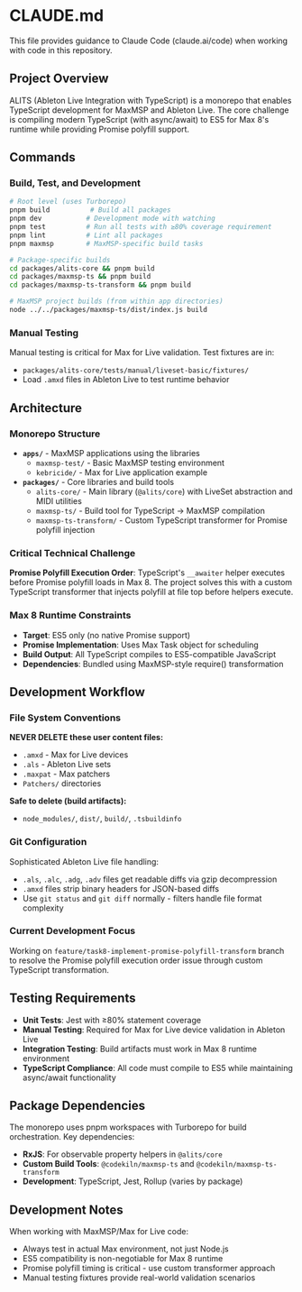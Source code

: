 # CLAUDE.md

This file provides guidance to Claude Code (claude.ai/code) when working with code in this repository.

## Project Overview

ALITS (Ableton Live Integration with TypeScript) is a monorepo that enables TypeScript development for MaxMSP and Ableton Live. The core challenge is compiling modern TypeScript (with async/await) to ES5 for Max 8's runtime while providing Promise polyfill support.

## Commands

### Build, Test, and Development
```bash
# Root level (uses Turborepo)
pnpm build          # Build all packages
pnpm dev           # Development mode with watching
pnpm test          # Run all tests with ≥80% coverage requirement
pnpm lint          # Lint all packages
pnpm maxmsp        # MaxMSP-specific build tasks

# Package-specific builds
cd packages/alits-core && pnpm build
cd packages/maxmsp-ts && pnpm build
cd packages/maxmsp-ts-transform && pnpm build

# MaxMSP project builds (from within app directories)
node ../../packages/maxmsp-ts/dist/index.js build
```

### Manual Testing
Manual testing is critical for Max for Live validation. Test fixtures are in:
- `packages/alits-core/tests/manual/liveset-basic/fixtures/`
- Load `.amxd` files in Ableton Live to test runtime behavior

## Architecture

### Monorepo Structure
- **`apps/`** - MaxMSP applications using the libraries
  - `maxmsp-test/` - Basic MaxMSP testing environment
  - `kebricide/` - Max for Live application example
- **`packages/`** - Core libraries and build tools
  - `alits-core/` - Main library (`@alits/core`) with LiveSet abstraction and MIDI utilities
  - `maxmsp-ts/` - Build tool for TypeScript → MaxMSP compilation
  - `maxmsp-ts-transform/` - Custom TypeScript transformer for Promise polyfill injection

### Critical Technical Challenge
**Promise Polyfill Execution Order**: TypeScript's `__awaiter` helper executes before Promise polyfill loads in Max 8. The project solves this with a custom TypeScript transformer that injects polyfill at file top before helpers execute.

### Max 8 Runtime Constraints
- **Target**: ES5 only (no native Promise support)
- **Promise Implementation**: Uses Max Task object for scheduling
- **Build Output**: All TypeScript compiles to ES5-compatible JavaScript
- **Dependencies**: Bundled using MaxMSP-style require() transformation

## Development Workflow

### File System Conventions
**NEVER DELETE these user content files:**
- `.amxd` - Max for Live devices
- `.als` - Ableton Live sets
- `.maxpat` - Max patchers
- `Patchers/` directories

**Safe to delete (build artifacts):**
- `node_modules/`, `dist/`, `build/`, `.tsbuildinfo`

### Git Configuration
Sophisticated Ableton Live file handling:
- `.als`, `.alc`, `.adg`, `.adv` files get readable diffs via gzip decompression
- `.amxd` files strip binary headers for JSON-based diffs
- Use `git status` and `git diff` normally - filters handle file format complexity

### Current Development Focus
Working on `feature/task8-implement-promise-polyfill-transform` branch to resolve the Promise polyfill execution order issue through custom TypeScript transformation.

## Testing Requirements

- **Unit Tests**: Jest with ≥80% statement coverage
- **Manual Testing**: Required for Max for Live device validation in Ableton Live
- **Integration Testing**: Build artifacts must work in Max 8 runtime environment
- **TypeScript Compliance**: All code must compile to ES5 while maintaining async/await functionality

## Package Dependencies

The monorepo uses pnpm workspaces with Turborepo for build orchestration. Key dependencies:
- **RxJS**: For observable property helpers in `@alits/core`
- **Custom Build Tools**: `@codekiln/maxmsp-ts` and `@codekiln/maxmsp-ts-transform`
- **Development**: TypeScript, Jest, Rollup (varies by package)

## Development Notes

When working with MaxMSP/Max for Live code:
- Always test in actual Max environment, not just Node.js
- ES5 compatibility is non-negotiable for Max 8 runtime
- Promise polyfill timing is critical - use custom transformer approach
- Manual testing fixtures provide real-world validation scenarios